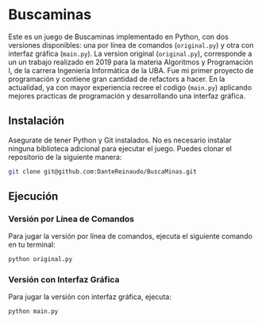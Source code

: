 # Buscaminas
Este es un juego de Buscaminas implementado en Python, con dos versiones disponibles: una por línea de comandos (`original.py`) y otra con interfaz gráfica (`main.py`). La version original (`original.py`), corresponde a un un trabajo realizado en 2019 para la materia Algoritmos y Programación I, de la carrera Ingeniería Informática de la UBA. Fue mi primer proyecto de programación y contiene gran cantidad de refactors a hacer. En la actualidad, ya con mayor experiencia recree el codigo (`main.py`) aplicando mejores practicas de programación y desarrollando una interfaz gráfica.

## Instalación

Asegurate de tener Python y Git instalados. No es necesario instalar ninguna biblioteca adicional para ejecutar el juego.
Puedes clonar el repositorio de la siguiente manera: 

```bash
git clone git@github.com:DanteReinaudo/BuscaMinas.git
```


## Ejecución

### Versión por Línea de Comandos

Para jugar la versión por línea de comandos, ejecuta el siguiente comando en tu terminal:

```bash
python original.py
```

### Versión con Interfaz Gráfica

Para jugar la versión con interfaz gráfica, ejecuta:

```bash
python main.py
```
